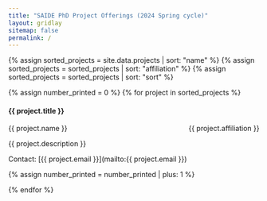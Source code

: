 ```yaml
---
title: "SAIDE PhD Project Offerings (2024 Spring cycle)"
layout: gridlay
sitemap: false
permalink: /
--- 
```


{% assign sorted_projects = site.data.projects | sort: "name" %}
{% assign sorted_projects = sorted_projects | sort: "affiliation" %}
{% assign sorted_projects = sorted_projects | sort: "sort" %}

{% assign number_printed = 0 %}
{% for project in sorted_projects %}

<div class="row nb">
<h4>{{ project.title }}</h4>
<p>{{ project.name }} <span style="float:right;"> {{ project.affiliation }} </span></p>
<p>{{ project.description }}</p>
<p>Contact: [{{ project.email }}](mailto:{{ project.email }})</p>
</div>

{% assign number_printed = number_printed | plus: 1 %}

{% endfor %}